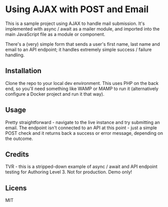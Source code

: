 # Using AJAX with POST and Email

This is a sample project using AJAX to handle mail submission. It's implemented with async / await as a mailer module, and imported into the main JavaScript file as a module or component.

There's a (very) simple form that sends a user's first name, last name and email to an API endpoint; it handles extremely simple success / failure handling.

## Installation
Clone the repo to your local dev environment. This uses PHP on the back end, so you'll need something like WAMP or MAMP to run it (alternatively configure a Docker project and run it that way).

## Usage
Pretty straightforward - navigate to the live instance and try submitting an email. The endpoint isn't connected to an API at this point - just a simple POST check and it returns back a success or error message, depending on the outcome.

## Credits
TVR - this is a stripped-down example of async / await and API endpoint testing for Authoring Level 3. Not for production. Demo only!

## Licens
MIT